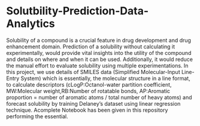 # Solutbility-Prediction-Data-Analytics
Solubility of a compound is a crucial feature in drug development and drug enhancement domain.
Prediction of a solubility without calculating it experimentally, would provide vital insights into the utility of the compound and details on where and when it can be used.
Additionally, it would reduce the manual effort to evaluate solubility using multiple experimentations.
In this project, we use details of SMILES data (Simplified Molecular-Input Line-Entry System) which is essentially,
the molecular structure in a line format, to calculate descriptors (cLogP:Octanol-water partition coefficient, MW:Molecular weight,RB:Number of rotatable bonds,
AP:Aromatic proportion = number of aromatic atoms / total number of heavy atoms) and forecast solubility by training Delaney’s dataset using linear regression technique.
Acomplete Notebook has been given in this repository performing the essential.
